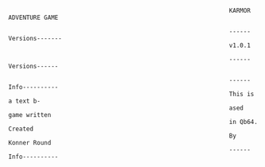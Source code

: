                                                                   KARMOR ADVENTURE GAME

                                                                  ------Versions-------
                                                                  v1.0.1
                                                          
                                                                  ------Versions------
                                                                                                                                 
                                                                  ------Info----------
                                                                  This is a text b-
                                                                  ased game written
                                                                  in Qb64. Created
                                                                  By Konner Round
                                                                  ------Info----------                                                                
